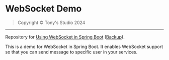 # WebSocket Demo

>  Copyright &copy; Tony's Studio 2024

---

Repository for [Using WebSocket in Spring Boot](https://www.tonys-studio.top/posts/Using-WebSocket-in-Spring-Boot/) ([Backup](https://lord-turmoil.github.io/posts/Using-WebSocket-in-Spring-Boot/)).

This is a demo for WebSocket in Spring Boot. It enables WebSocket support so that you can send message to specific user in your services.

